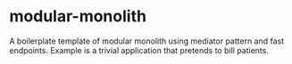 # modular-monolith
A boilerplate template of modular monolith using mediator pattern and fast endpoints. Example is a trivial application that pretends to bill patients.
